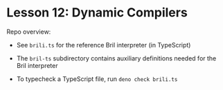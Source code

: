 # Lesson 12: Dynamic Compilers

Repo overview:

- See `brili.ts` for the reference Bril interpreter (in TypeScript)
- The `bril-ts` subdirectory contains auxiliary definitions needed for the Bril
  interpreter

- To typecheck a TypeScript file, run `deno check brili.ts`
